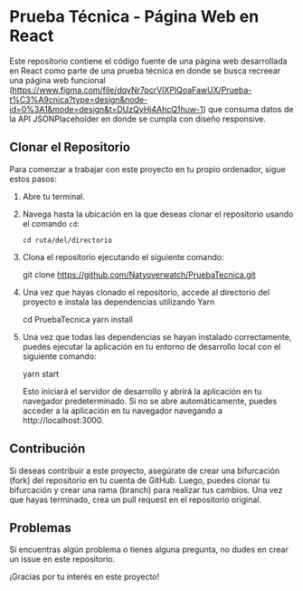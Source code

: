 # Prueba Técnica - Página Web en React

Este repositorio contiene el código fuente de una página web desarrollada en React como parte de una prueba técnica en donde se busca recreear una página web funcional (https://www.figma.com/file/dqvNr7pcrVIXPlQoaFawUX/Prueba-t%C3%A9cnica?type=design&node-id=0%3A1&mode=design&t=DUzQyHj4AhcQ1huw-1)  que consuma datos de la API JSONPlaceholder en donde se cumpla con diseño responsive.

## Clonar el Repositorio

Para comenzar a trabajar con este proyecto en tu propio ordenador, sigue estos pasos:

1. Abre tu terminal.

2. Navega hasta la ubicación en la que deseas clonar el repositorio usando el comando `cd`:

    ```shell
    cd ruta/del/directorio

3. Clona el repositorio ejecutando el siguiente comando:

    git clone https://github.com/Natyoverwatch/PruebaTecnica.git

4. Una vez que hayas clonado el repositorio, accede al directorio del proyecto e instala las dependencias utilizando Yarn

    cd PruebaTecnica
    yarn install

5. Una vez que todas las dependencias se hayan instalado correctamente, puedes ejecutar la aplicación en tu entorno de desarrollo local con el siguiente comando:

    yarn start

    Esto iniciará el servidor de desarrollo y abrirá la aplicación en tu navegador predeterminado. Si no se abre automáticamente, puedes acceder a la aplicación en tu navegador navegando a http://localhost:3000.

## Contribución

Si deseas contribuir a este proyecto, asegúrate de crear una bifurcación (fork) del repositorio en tu cuenta de GitHub. Luego, puedes clonar tu bifurcación y crear una rama (branch) para realizar tus cambios. Una vez que hayas terminado, crea un pull request en el repositorio original.

## Problemas

Si encuentras algún problema o tienes alguna pregunta, no dudes en crear un issue en este repositorio.

¡Gracias por tu interés en este proyecto!